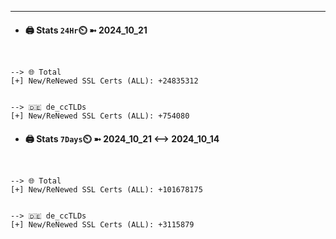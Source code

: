 

---
- #### 🖨️ **Stats** `24Hr`⏲️ ➼ 2024_10_21
```console


--> 🌐 Total
[+] New/ReNewed SSL Certs (ALL): +24835312


--> 🇩🇪 de_ccTLDs
[+] New/ReNewed SSL Certs (ALL): +754080

```

- #### 🖨️ **Stats** `7Days`⏲️ ➼ 2024_10_21 <--> 2024_10_14
```console


--> 🌐 Total
[+] New/ReNewed SSL Certs (ALL): +101678175


--> 🇩🇪 de_ccTLDs
[+] New/ReNewed SSL Certs (ALL): +3115879

```

